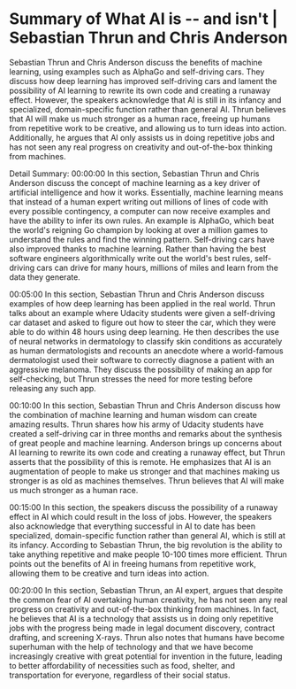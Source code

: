 # Summary of What AI is -- and isn't | Sebastian Thrun and Chris Anderson

Sebastian Thrun and Chris Anderson discuss the benefits of machine learning, using examples such as AlphaGo and self-driving cars. They discuss how deep learning has improved self-driving cars and lament the possibility of AI learning to rewrite its own code and creating a runaway effect. However, the speakers acknowledge that AI is still in its infancy and specialized, domain-specific function rather than general AI. Thrun believes that AI will make us much stronger as a human race, freeing up humans from repetitive work to be creative, and allowing us to turn ideas into action. Additionally, he argues that AI only assists us in doing repetitive jobs and has not seen any real progress on creativity and out-of-the-box thinking from machines.

Detail Summary: 
00:00:00
In this section, Sebastian Thrun and Chris Anderson discuss the concept of machine learning as a key driver of artificial intelligence and how it works. Essentially, machine learning means that instead of a human expert writing out millions of lines of code with every possible contingency, a computer can now receive examples and have the ability to infer its own rules. An example is AlphaGo, which beat the world's reigning Go champion by looking at over a million games to understand the rules and find the winning pattern. Self-driving cars have also improved thanks to machine learning. Rather than having the best software engineers algorithmically write out the world's best rules, self-driving cars can drive for many hours, millions of miles and learn from the data they generate.

00:05:00
In this section, Sebastian Thrun and Chris Anderson discuss examples of how deep learning has been applied in the real world. Thrun talks about an example where Udacity students were given a self-driving car dataset and asked to figure out how to steer the car, which they were able to do within 48 hours using deep learning. He then describes the use of neural networks in dermatology to classify skin conditions as accurately as human dermatologists and recounts an anecdote where a world-famous dermatologist used their software to correctly diagnose a patient with an aggressive melanoma. They discuss the possibility of making an app for self-checking, but Thrun stresses the need for more testing before releasing any such app.

00:10:00
In this section, Sebastian Thrun and Chris Anderson discuss how the combination of machine learning and human wisdom can create amazing results. Thrun shares how his army of Udacity students have created a self-driving car in three months and remarks about the synthesis of great people and machine learning. Anderson brings up concerns about AI learning to rewrite its own code and creating a runaway effect, but Thrun asserts that the possibility of this is remote. He emphasizes that AI is an augmentation of people to make us stronger and that machines making us stronger is as old as machines themselves. Thrun believes that AI will make us much stronger as a human race.

00:15:00
In this section, the speakers discuss the possibility of a runaway effect in AI which could result in the loss of jobs. However, the speakers also acknowledge that everything successful in AI to date has been specialized, domain-specific function rather than general AI, which is still at its infancy. According to Sebastian Thrun, the big revolution is the ability to take anything repetitive and make people 10-100 times more efficient. Thrun points out the benefits of AI in freeing humans from repetitive work, allowing them to be creative and turn ideas into action.

00:20:00
In this section, Sebastian Thrun, an AI expert, argues that despite the common fear of AI overtaking human creativity, he has not seen any real progress on creativity and out-of-the-box thinking from machines. In fact, he believes that AI is a technology that assists us in doing only repetitive jobs with the progress being made in legal document discovery, contract drafting, and screening X-rays. Thrun also notes that humans have become superhuman with the help of technology and that we have become increasingly creative with great potential for invention in the future, leading to better affordability of necessities such as food, shelter, and transportation for everyone, regardless of their social status.

